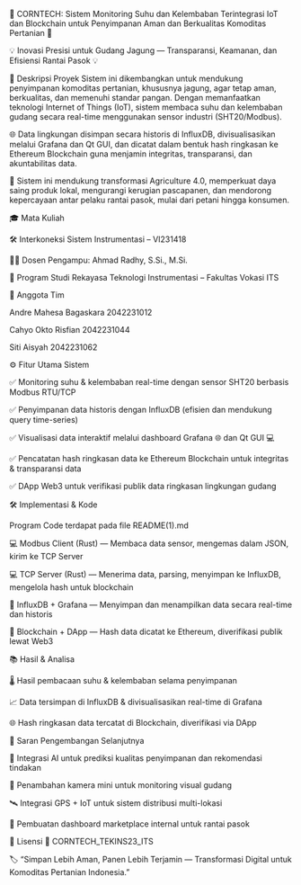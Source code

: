 🌾 CORNTECH: Sistem Monitoring Suhu dan Kelembaban Terintegrasi IoT dan Blockchain untuk Penyimpanan Aman dan Berkualitas Komoditas Pertanian 🌾

💡 Inovasi Presisi untuk Gudang Jagung — Transparansi, Keamanan, dan Efisiensi Rantai Pasok 💡


📘 Deskripsi Proyek
Sistem ini dikembangkan untuk mendukung penyimpanan komoditas pertanian, khususnya jagung, agar tetap aman, berkualitas, dan memenuhi standar pangan. Dengan memanfaatkan teknologi Internet of Things (IoT), sistem membaca suhu dan kelembaban gudang secara real-time menggunakan sensor industri (SHT20/Modbus).


🌐 Data lingkungan disimpan secara historis di InfluxDB, divisualisasikan melalui Grafana dan Qt GUI, dan dicatat dalam bentuk hash ringkasan ke Ethereum Blockchain guna menjamin integritas, transparansi, dan akuntabilitas data.

🚜 Sistem ini mendukung transformasi Agriculture 4.0, memperkuat daya saing produk lokal, mengurangi kerugian pascapanen, dan mendorong kepercayaan antar pelaku rantai pasok, mulai dari petani hingga konsumen.


🎓 Mata Kuliah

🛠 Interkoneksi Sistem Instrumentasi – VI231418

👨‍🏫 Dosen Pengampu: Ahmad Radhy, S.Si., M.Si.

🏫 Program Studi Rekayasa Teknologi Instrumentasi – Fakultas Vokasi ITS


👥 Anggota Tim

Andre Mahesa Bagaskara	2042231012

Cahyo Okto Risfian	2042231044

Siti Aisyah	2042231062


⚙️ Fitur Utama Sistem

✅ Monitoring suhu & kelembaban real-time dengan sensor SHT20 berbasis Modbus RTU/TCP

✅ Penyimpanan data historis dengan InfluxDB (efisien dan mendukung query time-series)

✅ Visualisasi data interaktif melalui dashboard Grafana 🌐 dan Qt GUI 💻

✅ Pencatatan hash ringkasan data ke Ethereum Blockchain untuk integritas & transparansi data

✅ DApp Web3 untuk verifikasi publik data ringkasan lingkungan gudang


🛠️ Implementasi & Kode

Program Code terdapat pada file README(1).md

💻 Modbus Client (Rust) — Membaca data sensor, mengemas dalam JSON, kirim ke TCP Server

💻 TCP Server (Rust) — Menerima data, parsing, menyimpan ke InfluxDB, mengelola hash untuk blockchain

💾 InfluxDB + Grafana — Menyimpan dan menampilkan data secara real-time dan historis

🔗 Blockchain + DApp — Hash data dicatat ke Ethereum, diverifikasi publik lewat Web3


📚 Hasil & Analisa

🌡️ Hasil pembacaan suhu & kelembaban selama penyimpanan

📈 Data tersimpan di InfluxDB & divisualisasikan real-time di Grafana

🌐 Hash ringkasan data tercatat di Blockchain, diverifikasi via DApp

🚀 Saran Pengembangan Selanjutnya

🤖 Integrasi AI untuk prediksi kualitas penyimpanan dan rekomendasi tindakan

🎥 Penambahan kamera mini untuk monitoring visual gudang

🛰️ Integrasi GPS + IoT untuk sistem distribusi multi-lokasi

🛒 Pembuatan dashboard marketplace internal untuk rantai pasok


🌟 Lisensi
📌 CORNTECH_TEKINS23_ITS


🏷️ “Simpan Lebih Aman, Panen Lebih Terjamin — Transformasi Digital untuk Komoditas Pertanian Indonesia.”
